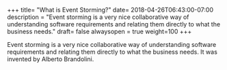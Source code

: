 +++
title= "What is Event Storming?"
date= 2018-04-26T06:43:00-07:00
description = "Event storming is a very nice collaborative way of understanding software requirements and relating them directly to what the business needs."
draft= false
alwaysopen = true
weight=100
+++

Event storming is a very nice collaborative way of understanding software requirements and relating them directly to what the business needs. It was invented by Alberto Brandolini.

